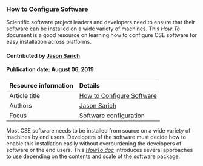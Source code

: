 ### How to Configure Software
<!-- deck start --> 
Scientific software project leaders and developers need to ensure that their software can be installed on a wide variety of machines. This *How To* document is a good resource on learning how to configure CSE software for easy installation across platforms.
<!-- deck end --> 

#### Contributed by [Jason Sarich](https://github.com/sarich)

#### Publication date: August 06, 2019

Resource information | Details
:--- | :--- 
Article title | [How to Configure Software](https://ideas-productivity.org/wordpress/wp-content/uploads/2016/12/IDEAS-ConfigurationHowToConfigureSoftware-V0.2.pdf)
Authors | [Jason Sarich](https://github.com/sarich)
Focus | Software configuration

Most CSE software needs to be installed from source on a wide variety of machines by end users. Developers of the software must decide how to enable this installation easily without overburdening the developers of software or the end users. This *[HowTo doc](https://ideas-productivity.org/wordpress/wp-content/uploads/2016/12/IDEAS-ConfigurationHowToConfigureSoftware-V0.2.pdf "How to Configure Software?")* introduces several approaches to use depending on the contents and scale of the software package.



<!---
Publish: yes
Categories: development
Topics: configuration and builds
Tags: document, howto
Level: 1
Prerequisites: defaults
Aggregate: none
--->
